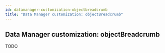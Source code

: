 ```yaml
---
id: datamanager-customization-objectbreadcrumb
title: "Data Manager customization: objectBreadcrumb"
---
```


## Data Manager customization: objectBreadcrumb

TODO

